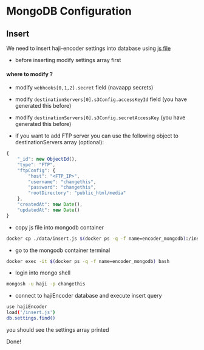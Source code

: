 # MongoDB Configuration

## Insert

We need to insert haji-encoder settings into database using [js file](./data/insert.js)

- before inserting modify settings array first

#### where to modify ?

- modify `webhooks[0,1,2].secret` field (navaapp secrets)
- modify `destinationServers[0].s3Config.accessKeyId` field (you have generated this before)
- modify `destinationServers[0].s3Config.secretAccessKey` (you have generated this before)

- if you want to add FTP server you can use the following object to destinationServers array (optional):

```js
{
    "_id": new ObjectId(),
    "type": "FTP",
    "ftpConfig": {
        "host": "<FTP_IP>",
        "username": "changethis",
        "password": "changethis",
        "rootDirectory": "public_html/media"
    },
    "createdAt": new Date(),
    "updatedAt": new Date()
}
```

- copy js file into mongodb container

```bash
docker cp ./data/insert.js $(docker ps -q -f name=encoder_mongodb):/insert.js
```

- go to the mongodb container terminal

```bash
docker exec -it $(docker ps -q -f name=encoder_mongodb) bash
```

- login into mongo shell

```bash
mongosh -u haji -p changethis 
```

- connect to hajiEncoder database and execute insert query

```bash
use hajiEncoder
load('/insert.js')
db.settings.find()
```

you should see the settings array printed

Done!
